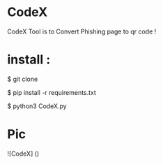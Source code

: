 # CodeX
CodeX Tool is to Convert Phishing page to qr code !
# install : 

$ git clone 
 
$ pip install -r requirements.txt
 
$ python3 CodeX.py

# Pic 

![CodeX] ()

